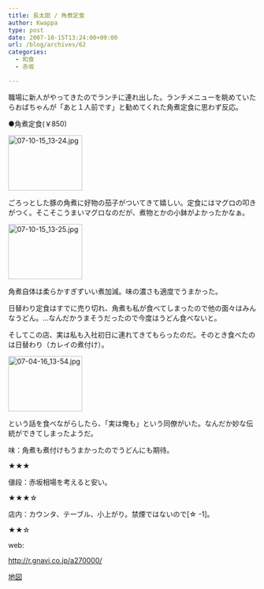 ```yaml
---
title: 長太郎 / 角煮定食
author: Kwappa
type: post
date: 2007-10-15T13:24:00+09:00
url: /blog/archives/62
categories:
  - 和食
  - 赤坂

---
```

職場に新人がやってきたのでランチに連れ出した。ランチメニューを眺めていたらおばちゃんが「あと１人前です」と勧めてくれた角煮定食に思わず反応。
  
●角煮定食(￥850)
  
<a href="http://akasakalunch.up.seesaa.net/image/07-10-15_13-24.jpg" target="_blank" rel="noopener noreferrer"><img src="http://akasakalunch.up.seesaa.net/image/07-10-15_13-24-thumbnail2.jpg" border="0" alt="07-10-15_13-24.jpg" width="150" height="112" /></a>
  
ごろっとした豚の角煮に好物の茄子がついてきて嬉しい。定食にはマグロの叩きがつく。そこそこうまいマグロなのだが、煮物とかの小鉢がよかったかなぁ。
  
<a href="http://akasakalunch.up.seesaa.net/image/07-10-15_13-25.jpg" target="_blank" rel="noopener noreferrer"><img src="http://akasakalunch.up.seesaa.net/image/07-10-15_13-25-thumbnail2.jpg" border="0" alt="07-10-15_13-25.jpg" width="150" height="112" /></a>
  
角煮自体は柔らかすぎずいい煮加減。味の濃さも適度でうまかった。
  
日替わり定食はすでに売り切れ、角煮も私が食べてしまったので他の面々はみんなうどん。…なんだかうまそうだったので今度はうどん食べないと。
  
そしてこの店、実は私も入社初日に連れてきてもらったのだ。そのとき食べたのは日替わり（カレイの煮付け）。
  
<a href="http://akasakalunch.up.seesaa.net/image/07-04-16_13-54.jpg" target="_blank" rel="noopener noreferrer"><img src="http://akasakalunch.up.seesaa.net/image/07-04-16_13-54-thumbnail2.jpg" border="0" alt="07-04-16_13-54.jpg" width="150" height="112" /></a>
  
という話を食べながらしたら、「実は俺も」という同僚がいた。なんだか妙な伝統ができてしまったようだ。
  
味：角煮も煮付けもうまかったのでうどんにも期待。
  
★★★
  
値段：赤坂相場を考えると安い。
  
★★★☆
  
店内：カウンタ、テーブル、小上がり。禁煙ではないので[☆ -1]。
  
★★☆
  
web:
  
http://r.gnavi.co.jp/a270000/
  
<a href="http://maps.google.co.jp/maps?q=%E9%95%B7%E5%A4%AA%E9%83%8E&hl=ja&ie=UTF8&cd=1&near=%E8%B5%A4%E5%9D%82%E9%A7%85%EF%BC%88%E6%9D%B1%E4%BA%AC%EF%BC%89&f=l&geocode=0,35.672127,139.736214&ll=35.672127,139.73625&spn=0.003168,0.005794&z=18&iwloc=A&om=1" target="_blank" rel="noopener noreferrer">地図</a>
